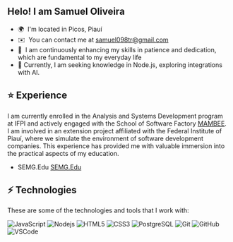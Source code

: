 ## Helo! I am Samuel Oliveira

* 🌍  I'm located in Picos, Piauí
* ✉️  You can contact me at [samuel098tr@gmail.com](mailto:samuel098tr@gmail.com)
* 🧠  I am continuously enhancing my skills in patience and dedication, which are fundamental to my everyday life
* 🌱  Currently, I am seeking knowledge in Node.js, exploring integrations with AI.

## ⭐ Experience

I am currently enrolled in the Analysis and Systems Development program at IFPI and actively engaged with the School of Software Factory [MAMBEE](https://www.instagram.com/mambeeifpi/). I am involved in an extension project affiliated with the Federal Institute of Piauí, where we simulate the environment of software development companies. This experience has provided me with valuable immersion into the practical aspects of my education.
* SEMG.Edu [SEMG.Edu](https://semg-edu-next-js.vercel.app/dashboard)

## ⚡ Technologies

These are some of the technologies and tools that I work with:

![JavaScript](https://img.shields.io/badge/-JavaScript-black?style=flat-square&logo=javascript) 
![Nodejs](https://img.shields.io/badge/-Nodejs-339933?style=flat-square&logo=Node.js&logoColor=white) 
![HTML5](https://img.shields.io/badge/-HTML5-E34F26?style=flat-square&logo=html5&logoColor=white) 
![CSS3](https://img.shields.io/badge/-CSS3-1572B6?style=flat-square&logo=css3) 
![PostgreSQL](https://img.shields.io/badge/-PostgreSQL-4479A1?style=flat-square&logo=postgresql&logoColor=white)
![Git](https://img.shields.io/badge/-Git-black?style=flat-square&logo=git)
![GitHub](https://img.shields.io/badge/-GitHub-181717?style=flat-square&logo=github)
![VSCode](https://img.shields.io/badge/-VSCode-007ACC?style=flat-square&logo=visual-studio-code&logoColor=white)

